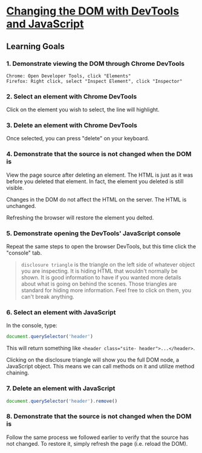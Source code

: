 # [Changing the DOM with DevTools and JavaScript](https://learn.co/tracks/online-software-engineering-structured/front-end-web-programming/manipulating-the-dom/changing-the-dom-with-dev-tools-and-javascript)

## Learning Goals

  ### 1. Demonstrate viewing the DOM through Chrome DevTools

    Chrome: Open Developer Tools, click "Elements"
    Firefox: Right click, select "Inspect Element", click "Inspector"

  ### 2. Select an element with Chrome DevTools

  Click on the element you wish to select, the line will highlight.

  ### 3. Delete an element with Chrome DevTools

  Once selected, you can press "delete" on your keyboard.

  ### 4. Demonstrate that the source is not changed when the DOM is

  View the page source after deleting an element. The HTML is just as it was before you deleted that element. In fact, the element you deleted is still visible.

  Changes in the DOM do not affect the HTML on the server. The HTML is unchanged.

  Refreshing the browser will restore the element you delted.

  ### 5. Demonstrate opening the DevTools' JavaScript console

  Repeat the same steps to open the browser DevTools, but this time click the "console" tab.

  >`disclosure triangle` is the triangle on the left side of whatever object you are inspecting. It is hiding HTML that wouldn't normally be shown. It is good information to have if you wanted more details about what is going on behind the scenes. Those triangles are standard for hiding more information. Feel free to click on them, you can't break anything.

  ### 6. Select an element with JavaScript

  In the console, type:

  ```JavaScript
  document.querySelector('header')
  ```

  This will return something like `<header class="site- header">...</header>`.

  Clicking on the disclosure triangle will show you the full DOM node, a JavaScript object. This means we can call methods on it and utilize method chaining.

  ### 7. Delete an element with JavaScript

  ```JavaScript
  document.querySelector('header').remove()
  ```

  ### 8. Demonstrate that the source is not changed when the DOM is

  Follow the same process we followed earlier to verify that the source has not changed. To restore it, simply refresh the page (i.e. reload the DOM).

  
